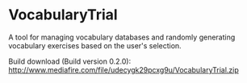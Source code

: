 # VocabularyTrial

A tool for managing vocabulary databases and randomly generating vocabulary exercises based on the user's selection.

Build download (Build version 0.2.0):
http://www.mediafire.com/file/udecygk29pcxg9u/VocabularyTrial.zip
